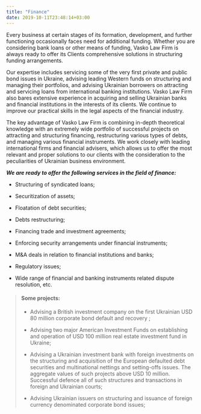 ```yaml
---
title: "Finance"
date: 2019-10-11T23:48:14+03:00
---
```


Every business at certain stages of its formation, development, and further functioning occasionally faces need for additional funding. Whether you are considering bank loans or other means of funding, Vasko Law Firm is always ready to offer its Clients comprehensive solutions in structuring funding arrangements.

Our expertise includes servicing some of the very first private and public bond issues in Ukraine, advising leading Western funds on structuring and managing their portfolios, and advising Ukrainian borrowers on attracting and servicing loans from international banking institutions. Vasko Law Firm also bares extensive experience in acquiring and selling Ukrainian banks and financial institutions in the interests of its clients. We continue to improve our practical skills in the legal aspects of the financial industry.

The key advantage of Vasko Law Firm is combining in-depth theoretical knowledge with an extremely wide portfolio of successful projects on attracting and structuring financing, restructuring various types of debts, and managing various financial instruments. We work closely with leading international firms and financial advisers, which allows us to offer the most relevant and proper solutions to our clients with the consideration to the peculiarities of Ukrainian business environment.

***We are ready to offer the following services in the field of finance:***

- Structuring of syndicated loans;

- Securitization of assets;

- Floatation of debt securities;

- Debts restructuring;

- Financing trade and investment agreements;

- Enforcing security arrangements under financial instruments;

- M&A deals in relation to financial institutions and banks;

- Regulatory issues;

- Wide range of financial and banking instruments related dispute resolution, etc.

> #### Some projects:
>
> - Advising a British investment company on the first Ukrainian USD 80 million corporate bond default and recovery ;
>
> - Advising two major American Investment Funds on establishing and operation of USD 100 million real estate investment fund in Ukraine;
>
> - Advising a Ukrainian investment bank with foreign investments on the structuring and acquisition of the European defaulted debt securities and multinational nettings and setting-offs issues. The aggregate values of such projects above USD 10 million. Successful defence all of such structures and transactions in foreign and Ukrainian courts;
>
> - Advising Ukrainian issuers on structuring and issuance of foreign currency denominated corporate bond issues;
